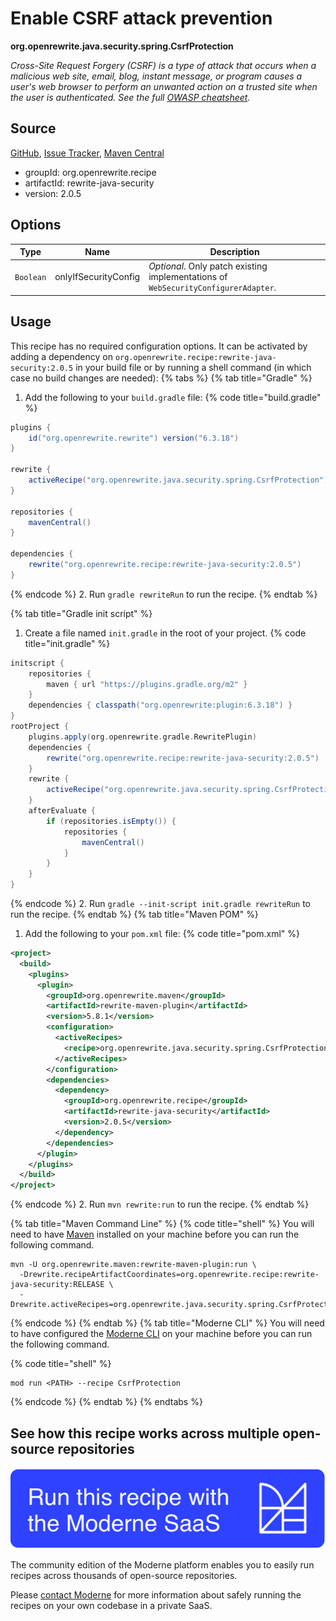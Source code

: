 # Enable CSRF attack prevention

**org.openrewrite.java.security.spring.CsrfProtection**

_Cross-Site Request Forgery (CSRF) is a type of attack that occurs when a malicious web site, email, blog, instant message, or program causes a user's web browser to perform an unwanted action on a trusted site when the user is authenticated. See the full [OWASP cheatsheet](https://cheatsheetseries.owasp.org/cheatsheets/Cross-Site_Request_Forgery_Prevention_Cheat_Sheet.html)._

## Source

[GitHub](https://github.com/openrewrite/rewrite-java-security/blob/main/src/main/java/org/openrewrite/java/security/spring/CsrfProtection.java), [Issue Tracker](https://github.com/openrewrite/rewrite-java-security/issues), [Maven Central](https://central.sonatype.com/artifact/org.openrewrite.recipe/rewrite-java-security/2.0.5/jar)

* groupId: org.openrewrite.recipe
* artifactId: rewrite-java-security
* version: 2.0.5

## Options

| Type | Name | Description |
| -- | -- | -- |
| `Boolean` | onlyIfSecurityConfig | *Optional*. Only patch existing implementations of `WebSecurityConfigurerAdapter`. |


## Usage

This recipe has no required configuration options. It can be activated by adding a dependency on `org.openrewrite.recipe:rewrite-java-security:2.0.5` in your build file or by running a shell command (in which case no build changes are needed): 
{% tabs %}
{% tab title="Gradle" %}
1. Add the following to your `build.gradle` file:
{% code title="build.gradle" %}
```groovy
plugins {
    id("org.openrewrite.rewrite") version("6.3.18")
}

rewrite {
    activeRecipe("org.openrewrite.java.security.spring.CsrfProtection")
}

repositories {
    mavenCentral()
}

dependencies {
    rewrite("org.openrewrite.recipe:rewrite-java-security:2.0.5")
}
```
{% endcode %}
2. Run `gradle rewriteRun` to run the recipe.
{% endtab %}

{% tab title="Gradle init script" %}
1. Create a file named `init.gradle` in the root of your project.
{% code title="init.gradle" %}
```groovy
initscript {
    repositories {
        maven { url "https://plugins.gradle.org/m2" }
    }
    dependencies { classpath("org.openrewrite:plugin:6.3.18") }
}
rootProject {
    plugins.apply(org.openrewrite.gradle.RewritePlugin)
    dependencies {
        rewrite("org.openrewrite.recipe:rewrite-java-security:2.0.5")
    }
    rewrite {
        activeRecipe("org.openrewrite.java.security.spring.CsrfProtection")
    }
    afterEvaluate {
        if (repositories.isEmpty()) {
            repositories {
                mavenCentral()
            }
        }
    }
}
```
{% endcode %}
2. Run `gradle --init-script init.gradle rewriteRun` to run the recipe.
{% endtab %}
{% tab title="Maven POM" %}
1. Add the following to your `pom.xml` file:
{% code title="pom.xml" %}
```xml
<project>
  <build>
    <plugins>
      <plugin>
        <groupId>org.openrewrite.maven</groupId>
        <artifactId>rewrite-maven-plugin</artifactId>
        <version>5.8.1</version>
        <configuration>
          <activeRecipes>
            <recipe>org.openrewrite.java.security.spring.CsrfProtection</recipe>
          </activeRecipes>
        </configuration>
        <dependencies>
          <dependency>
            <groupId>org.openrewrite.recipe</groupId>
            <artifactId>rewrite-java-security</artifactId>
            <version>2.0.5</version>
          </dependency>
        </dependencies>
      </plugin>
    </plugins>
  </build>
</project>
```
{% endcode %}
2. Run `mvn rewrite:run` to run the recipe.
{% endtab %}

{% tab title="Maven Command Line" %}
{% code title="shell" %}
You will need to have [Maven](https://maven.apache.org/download.cgi) installed on your machine before you can run the following command.

```shell
mvn -U org.openrewrite.maven:rewrite-maven-plugin:run \
  -Drewrite.recipeArtifactCoordinates=org.openrewrite.recipe:rewrite-java-security:RELEASE \
  -Drewrite.activeRecipes=org.openrewrite.java.security.spring.CsrfProtection
```
{% endcode %}
{% endtab %}
{% tab title="Moderne CLI" %}
You will need to have configured the [Moderne CLI](https://docs.moderne.io/moderne-cli/cli-intro) on your machine before you can run the following command.

{% code title="shell" %}
```shell
mod run <PATH> --recipe CsrfProtection
```
{% endcode %}
{% endtab %}
{% endtabs %}

## See how this recipe works across multiple open-source repositories

[![Moderne Link Image](/.gitbook/assets/ModerneRecipeButton.png)](https://app.moderne.io/recipes/org.openrewrite.java.security.spring.CsrfProtection)

The community edition of the Moderne platform enables you to easily run recipes across thousands of open-source repositories.

Please [contact Moderne](https://moderne.io/product) for more information about safely running the recipes on your own codebase in a private SaaS.
